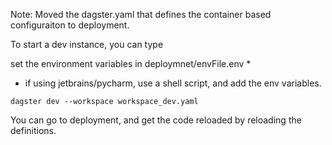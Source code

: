 
Note: Moved the dagster.yaml that defines the container based configuraiton to deployment.


To start a dev instance, you can type

set the environment variables in deploymnet/envFile.env 
   * 
   * if using jetbrains/pycharm, use a shell script, and add the env variables.


`dagster dev --workspace workspace_dev.yaml`


You can go to deployment, and get the code reloaded by reloading the definitions.

